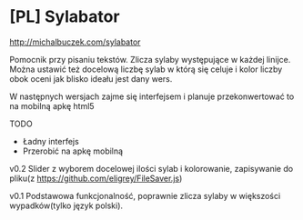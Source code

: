 [PL] Sylabator
=========

http://michalbuczek.com/sylabator

Pomocnik przy pisaniu tekstów. Zlicza sylaby występujące w każdej linijce.
Można ustawić też docelową liczbę sylab w którą się celuje i kolor liczby obok oceni jak blisko ideału jest dany wers.

W następnych wersjach zajme się interfejsem i planuje przekonwertować to na mobilną apkę html5

TODO
- Ładny interfejs
- Przerobić na apkę mobilną

v0.2 Slider z wyborem docelowej ilości sylab i kolorowanie, zapisywanie do pliku(z https://github.com/eligrey/FileSaver.js)

v0.1 Podstawowa funkcjonalność, poprawnie zlicza sylaby w większości wypadków(tylko język polski).
